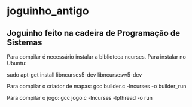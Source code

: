 # joguinho_antigo
Joguinho feito na cadeira de Programação de Sistemas
----------------------------------------------------
Para compilar é necessário instalar a biblioteca ncurses.
Para instalar no Ubuntu:

sudo apt-get install libncurses5-dev libncursesw5-dev

Para compilar o criador de mapas:
gcc builder.c -lncurses -o builder_run

Para compilar o jogo:
gcc jogo.c -lncurses -lpthread -o run